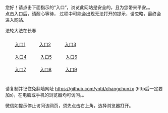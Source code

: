 您好！请点击下面指示的“入口”，浏览此网站是安全的，且为您带来平安。。 <br/>
点击入口后，请耐心等待， 过程中可能会出现无法打开的提示，请忽略，最终会进入网站. </br>

法轮大法在长春<br/>
<div style="padding:10px"><a style="margin:20px" target="_blank" href="https://d3ggmjp4mals2l.cloudfront.net/2Qpsp?osawqy" id="ccLink1" rel="nofollow">入口1</a> <a target="_blank" style="margin:20px" href="https://d3oryu34lfjt9z.cloudfront.net/2Qpsp?tzmjccag" id="ccLink2" rel="nofollow">入口2</a> <a style="margin:20px" target="_blank" href="https://d3dmhqn4xlg7c7.cloudfront.net/2Qpsp?rhgjtunx" id="ccLink3" rel="nofollow">入口3</a></div>

<div style="padding:10px" ><a style="margin:20px" target="_blank" href="https://d3ggmjp4mals2l.cloudfront.net/2Qpsp?osawqy" id="ccLink4" rel="nofollow">入口4</a> <a style="margin:20px" href="https://d3oryu34lfjt9z.cloudfront.net/2Qpsp?tzmjccag" target="_blank" id="ccLink5" rel="nofollow">入口5</a> <a style="margin:20px" href="https://d3dmhqn4xlg7c7.cloudfront.net/2Qpsp?rhgjtunx" target="_blank" id="ccLink6" rel="nofollow">入口6</a></div>

<div style="padding:10px"><a style="margin:20px" target="_blank" href="https://d3ggmjp4mals2l.cloudfront.net/2Qpsp?osawqy" id="ccLink7" rel="nofollow">入口7</a> <a style="margin:20px" href="https://d3oryu34lfjt9z.cloudfront.net/2Qpsp?tzmjccag" target="_blank" id="ccLink8" rel="nofollow">入口8</a> <a style="margin:20px" target="_blank" href="https://d3dmhqn4xlg7c7.cloudfront.net/2Qpsp?rhgjtunx" id="ccLink9" rel="nofollow">入口9</a></div>

<br/>



请复制并记住免翻墙网址 https://github.com/yntd/changchunzx (http后一定要加s)，在电脑或手机的浏览器均可访问。。<br/>

微信如提示停止访问该网页，须先点击右上角，选择浏览器打开。
